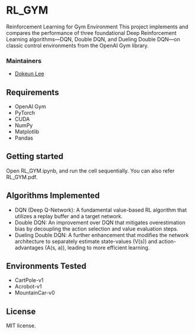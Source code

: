 # RL_GYM
Reinforcement Learning for Gym Environment
This project implements and compares the performance of three foundational Deep Reinforcement Learning algorithms—DQN, Double DQN, and Dueling Double DQN—on classic control environments from the OpenAI Gym library.

### Maintainers
* [Dokeun Lee](https://github.com/leedokeun)

## Requirements
* OpenAI Gym
* PyTorch
* CUDA
* NumPy
* Matplotlib
* Pandas

## Getting started

Open RL_GYM.ipynb, and run the cell sequentially. You can also refer RL_GYM.pdf.

## Algorithms Implemented
* DQN (Deep Q-Network): A fundamental value-based RL algorithm that utilizes a replay buffer and a target network.
* Double DQN: An improvement over DQN that mitigates overestimation bias by decoupling the action selection and value evaluation steps.
* Dueling Double DQN: A further enhancement that modifies the network architecture to separately estimate state-values (V(s)) and action-advantages (A(s, a)), leading to more efficient learning.

## Environments Tested
* CartPole-v1
* Acrobot-v1
* MountainCar-v0

## License

MIT license.

